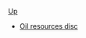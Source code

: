 <!-- oil resource discipline sidebar.md -->           
[Up](../../)

* [Oil resources disc](oil_resource_disc)